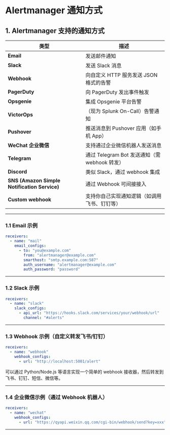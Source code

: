 # Alertmanager 通知方式


## 1. Alertmanager 支持的通知方式

| 类型             | 描述 |
|------------------|------|
| **Email**        | 发送邮件通知 |
| **Slack**        | 发送 Slack 消息 |
| **Webhook**      | 向自定义 HTTP 服务发送 JSON 格式的告警 |
| **PagerDuty**    | 向 PagerDuty 发出事件触发 |
| **Opsgenie**     | 集成 Opsgenie 平台告警 |
| **VictorOps**    | （现为 Splunk On-Call）告警通知 |
| **Pushover**     | 推送消息到 Pushover 应用（如手机 App） |
| **WeChat 企业微信** | 支持通过企业微信机器人发送消息 |
| **Telegram**     | 通过 Telegram Bot 发送通知（需 webhook 转发） |
| **Discord**      | 类似 Slack，通过 webhook 集成 |
| **SNS (Amazon Simple Notification Service)** | 通过 Webhook 可间接接入 |
| **Custom webhook** | 支持你自己实现通知逻辑（如调用飞书、钉钉等） |

---


### 1.1 Email 示例

```yaml
receivers:
  - name: "mail"
    email_configs:
      - to: "you@example.com"
        from: "alertmanager@example.com"
        smarthost: "smtp.example.com:587"
        auth_username: "alertmanager@example.com"
        auth_password: "password"
```

---

### 1.2 Slack 示例

```yaml
receivers:
  - name: "slack"
    slack_configs:
      - api_url: "https://hooks.slack.com/services/your/webhook/url"
        channel: "#alerts"
```

---

### 1.3 Webhook 示例（自定义转发飞书/钉钉）

```yaml
receivers:
  - name: "webhook"
    webhook_configs:
      - url: "http://localhost:5001/alert"
```

可以通过 Python/Node.js 等语言实现一个简单的 webhook 接收器，然后转发到飞书、钉钉、短信、微信等。

---

### 1.4 企业微信示例（通过 Webhook 机器人）

```yaml
receivers:
  - name: "wechat"
    webhook_configs:
      - url: "https://qyapi.weixin.qq.com/cgi-bin/webhook/send?key=xxx"
```

---

